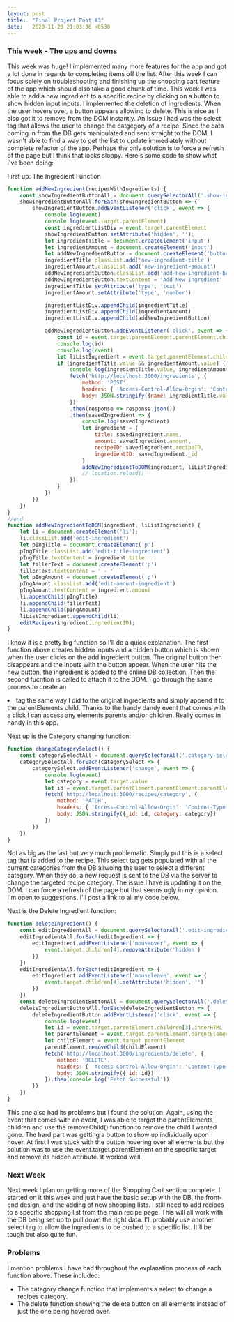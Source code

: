 ```yaml
---
layout: post
title:  "Final Project Post #3"
date:   2020-11-20 21:03:36 +0530
---
```


### This week - The ups and downs
This week was huge! I implemented many more features for the app and got a lot done in regards to completing items off the list. After this week I can focus solely on troubleshooting and finishing up the shopping cart feature of the app which should also take a good chunk of time.
This week I was able to add a new ingredient to a specific recipe by clicking on a button to show hidden input inputs. I implemented the deletion of ingredients. When the user hovers over, a button appears allowing to delete. This is nice as I also got it to remove from the DOM instantly.
An issue I had was the select tag that allows the user to change the catgegory of a recipe. Since the data coming in from the DB gets manipulated and sent straight to the DOM, I wasn't able to find a way to get the list to update immediately without complete refactor of the app. Perhaps the only solution is to force a refresh of the page but I think that looks sloppy.
Here's some code to show what I've been doing:

First up: The Ingredient Function
```javascript
function addNewIngredient(recipesWithIngredients) {
    const showIngredientButtonAll = document.querySelectorAll('.show-ingredient-button');
    showIngredientButtonAll.forEach(showIngredientButton => {
        showIngredientButton.addEventListener('click', event => {
            console.log(event)
            console.log(event.target.parentElement)
            const ingredientListDiv = event.target.parentElement
            showIngredientButton.setAttribute('hidden', '');
            let ingredientTitle = document.createElement('input')
            let ingredientAmount = document.createElement('input')
            let addNewIngredientButton = document.createElement('button')
            ingredientTitle.classList.add('new-ingredient-title')
            ingredientAmount.classList.add('new-ingredient-amount')
            addNewIngredientButton.classList.add('add-new-ingredient-button')
            addNewIngredientButton.textContent = 'Add New Ingredient'
            ingredientTitle.setAttribute('type', 'text')
            ingredientAmount.setAttribute('type', 'number')

            ingredientListDiv.appendChild(ingredientTitle)
            ingredientListDiv.appendChild(ingredientAmount)
            ingredientListDiv.appendChild(addNewIngredientButton)

            addNewIngredientButton.addEventListener('click', event => {
                const id = event.target.parentElement.parentElement.children[3].innerHTML
                console.log(id)
                console.log(event)
                let liListIngredient = event.target.parentElement.children[1]
                if (ingredientTitle.value && ingredientAmount.value) {
                    console.log(ingredientTitle.value, ingredientAmount.value)
                    fetch('http://localhost:3000/ingredients', {
                        method: 'POST',
                        headers: { 'Access-Control-Allow-Orgin': 'Content-Type', 'Content-Type': 'application/json' },
                        body: JSON.stringify({name: ingredientTitle.value, amount: ingredientAmount.value, recipeID: id})
                    })
                    .then(response => response.json())
                    .then(savedIngredient => {
                        console.log(savedIngredient)
                        let ingredient = {
                            title: savedIngredient.name,
                            amount: savedIngredient.amount,
                            recipeID: savedIngredient.recipeID,
                            ingredientID: savedIngredient._id
                        }
                        addNewIngredientToDOM(ingredient, liListIngredient)
                        // location.reload()
                    })
                }
            })
        })
    })
}
//end
function addNewIngredientToDOM(ingredient, liListIngredient) {
    let li = document.createElement('li');
    li.classList.add('edit-ingredient')
    let pIngTitle = document.createElement('p')
    pIngTitle.classList.add('edit-title-ingredient')
    pIngTitle.textContent = ingredient.title
    let fillerText = document.createElement('p')
    fillerText.textContent = ' - '
    let pIngAmount = document.createElement('p')
    pIngAmount.classList.add('edit-amount-ingredient')
    pIngAmount.textContent = ingredient.amount
    li.appendChild(pIngTitle)
    li.appendChild(fillerText)
    li.appendChild(pIngAmount)
    liListIngredient.appendChild(li)
    editRecipes(ingredient.ingredientID);
}
```
I know it is a pretty big function so I'll do a quick explanation. The first function above creates hidden inputs and a hidden button which is shown when the user clicks on the add ingredient button. The original button then disappears and the inputs with the button appear. When the user hits the new button, the ingredient is added to the online DB collection. Then the second fucntion is called to attach it to the DOM. I go through the same process to create an <li> tag the same way I did to the original ingredients and simply append it to the parentElements child. Thanks to the handy dandy event that comes with a click I can access any elements parents and/or children. Really comes in handy in this app.
  

Next up is the Category changing function:
```javascript
function changeCategorySelect() {
    const categorySelectAll = document.querySelectorAll('.category-select')
    categorySelectAll.forEach(categorySelect => {
        categorySelect.addEventListener('change', event => {
            console.log(event)
            let category = event.target.value
            let id = event.target.parentElement.parentElement.parentElement.children[3].innerHTML
            fetch('http://localhost:3000/recipes/category', {
                method: 'PATCH',
                headers: { 'Access-Control-Allow-Orgin': 'Content-Type', 'Content-Type': 'application/json' },
                body: JSON.stringify({_id: id, category: category})
            })
        })
    })
}
```
Not as big as the last but very much problematic. Simply put this is a select tag that is added to the recipe. This select tag gets populated with all the current categories from the DB allwoing the user to select a different category. When they do, a new request is sent to the DB via the server to change the targeted recipe category. The issue I have is updating it on the DOM. I can force a refresh of the page but that seems ugly in my opinion. I'm open to suggestions. I'll post a link to all my code below.

Next is the Delete Ingredient function:
```javascript
function deleteIngredient() {
    const editIngredientAll = document.querySelectorAll('.edit-ingredient')
    editIngredientAll.forEach(editIngredient => {
        editIngredient.addEventListener('mouseover', event => {
            event.target.children[4].removeAttribute('hidden')
        })
    })
    editIngredientAll.forEach(editIngredient => {
        editIngredient.addEventListener('mouseleave', event => {
            event.target.children[4].setAttribute('hidden', '')
        })
    })
    const deleteIngredientButtonAll = document.querySelectorAll('.delete-ingredient-button');
    deleteIngredientButtonAll.forEach(deleteIngredientButton => {
        deleteIngredientButton.addEventListener('click', event => {
            console.log(event)
            let id = event.target.parentElement.children[3].innerHTML
            let parentElement = event.target.parentElement.parentElement
            let childElement = event.target.parentElement
            parentElement.removeChild(childElement)
            fetch('http://localhost:3000/ingredients/delete', {
                method: 'DELETE',
                headers: { 'Access-Control-Allow-Orgin': 'Content-Type', 'Content-Type': 'application/json' },
                body: JSON.stringify({_id: id})
            }).then(console.log('Fetch Successful'))
        })
    })
}
```
This one also had its problems but I found the solution. Again, using the event that comes with an event, I was able to target the parentElements children and use the removeChild() function to remove the child I wanted gone. The hard part was getting a button to show up individually upon hover. At first I was stuck with the button hovering over all elements but the solution was to use the event.target.parentElement on the specific target and remove its hidden attribute. It worked well.

### Next Week
Next week I plan on getting more of the Shopping Cart section complete. I started on it this week and just have the basic setup with the DB, the front-end design, and the adding of new shopping lists. I still need to add recipes to a specific shopping list from the main recipe page. This will all work with the DB being set up to pull down the right data. I'll probably use another select tag to allow the ingredients to be pushed to a specific list. It'll be tough but also quite fun.

### Problems
I mention problems I have had throughout the explanation process of each function above.
These included:
  - The category change function that implements a select to change a recipes category.
  - The delete function showing the delete button on all elements instead of just the one being hovered over.


